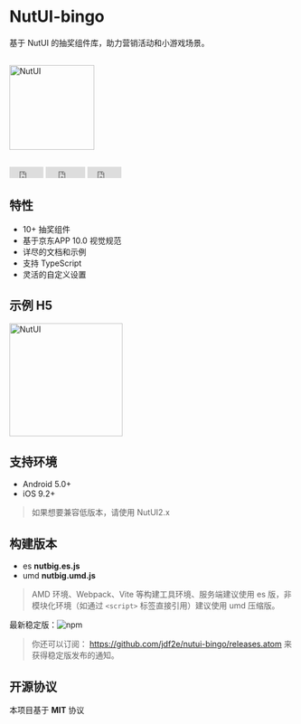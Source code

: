 # NutUI-bingo

基于 NutUI 的抽奖组件库，助力营销活动和小游戏场景。

<div style="margin:30px 0;">
    <img src="https://img14.360buyimg.com/imagetools/jfs/t1/167902/2/8762/791358/603742d7E9b4275e3/e09d8f9a8bf4c0ef.png" width="150" alt="NutUI">
</div>

<iframe src="https://ghbtns.com/github-btn.html?user=jdf2e&repo=nutui-bingo&type=star&count=true" frameborder="0" scrolling="0" width="60px" height="20px"></iframe>

<iframe src="https://ghbtns.com/github-btn.html?user=jdf2e&repo=nutui-bingo&type=watch&count=true&v=2" frameborder="0" scrolling="0" width="70px" height="20px"></iframe>

<iframe src="https://ghbtns.com/github-btn.html?user=jdf2e&repo=nutui-bingo&type=fork&count=true" frameborder="0" scrolling="0" width="60px" height="20px"></iframe>

## 特性

* 10+ 抽奖组件
* 基于京东APP 10.0 视觉规范
* 详尽的文档和示例
* 支持 TypeScript
* 灵活的自定义设置

## 示例 H5

<img src="https://img12.360buyimg.com/imagetools/jfs/t1/162421/39/13392/9425/6052ea60E592310a9/264bdff23ef5fe95.png" width="200" alt="NutUI" />
<!-- <img src="https://storage.360buyimg.com/jdc-article/gh_f2231eb941be_258.jpg" width="200" alt="NutUI" /> -->

## 支持环境

* Android 5.0+
* iOS 9.2+

> 如果想要兼容低版本，请使用 NutUI2.x

## 构建版本

* es **nutbig.es.js**
* umd **nutbig.umd.js**

> AMD 环境、Webpack、Vite 等构建工具环境、服务端建议使用 es 版，非模块化环境（如通过 `<script>` 标签直接引用）建议使用 umd 压缩版。

最新稳定版：![npm](https://img.shields.io/npm/v/@nutui/nutui.svg)

> 你还可以订阅： https://github.com/jdf2e/nutui-bingo/releases.atom 来获得稳定版发布的通知。



## 开源协议

本项目基于 **MIT** 协议